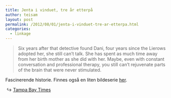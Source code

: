 ```yaml
---
title: Jenta i vinduet, tre år etterpå
author: teisam
layout: post
permalink: /2012/08/01/jenta-i-vinduet-tre-ar-etterpa.html
categories:
  - linkage
---
```

<span data-link="http://www.tampabay.com/features/humaninterest/article1186860.ece" class="extLink"></span>

> Six years after that detective found Dani, four years since the Lierows adopted her, she still can&#8217;t talk. She has spent as much time away from her birth mother as she did with her. Maybe, even with constant conversation and professional therapy, you still can&#8217;t rejuvenate parts of the brain that were never stimulated. 

Fascinerende historie. Finnes også en liten bildeserie [her][1].

&#160;&#8618; [Tampa Bay Times][2]

 [1]: http://www.tampabay.com/blogs/alleyes/content/girl-window
 [2]: http://www.tampabay.com/features/humaninterest/article1186860.ece